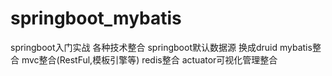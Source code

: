 # springboot_mybatis
 springboot入门实战 各种技术整合 
    springboot默认数据源 换成druid
    mybatis整合
    mvc整合(RestFul,模板引擎等)
    redis整合
    actuator可视化管理整合
